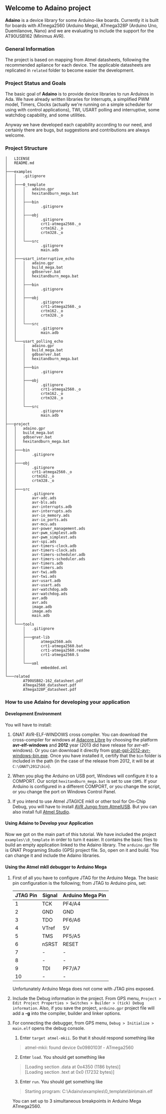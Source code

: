 ## Welcome to Adaino project ##

**Adaino** is a device library for some Arduino-like boards. Currently it is built for boards with ATmega2560 (Arduino Mega), ATmega328P (Arduino Uno, Duemilanove, Nano) and we are evaluating to include the support for the AT90USB162 (Minimus AVR).

### General Information ###

The project is based on mapping from Atmel datasheets, following the recommended apliance for each device. The applicable datasheets are replicated in `related` folder to become easier the development.

### Project Status and Goals ###

The basic goal of **Adaino** is to provide device libraries to run Arduinos in Ada. We have already written libraries for Interrupts, a simplified PWM model, Timers, Clocks (actually we're running on a simple scheduler for using with control applications), TWI, USART polling and interruptive, some watchdog capability, and some utilities. 

Anyway we have developed each capability according to our need, and certainly there are bugs, but suggestions and contributions are always welcome.

### Project Structure ##

	│   LICENSE
	│   README.md
	│
	├───examples
	│   │   .gitignore
	│   │
	│   ├───0_template
	│   │   │   adaino.gpr
	│   │   │   hexitandburn_mega.bat
	│   │   │
	│   │   ├───bin
	│   │   │       .gitignore
	│   │   │
	│   │   ├───obj
	│   │   │       .gitignore
	│   │   │       crt1-atmega2560._o
	│   │   │       crtm162._o
	│   │   │       crtm328._o
	│   │   │
	│   │   └───src
	│   │           .gitignore
	│   │           main.adb
	│   │
	│   ├───usart_interruptive_echo
	│   │   │   adaino.gpr
	│   │   │   build_mega.bat
	│   │   │   gdbserver.bat
	│   │   │   hexitandburn_mega.bat
	│   │   │
	│   │   ├───bin
	│   │   │       .gitignore
	│   │   │
	│   │   ├───obj
	│   │   │       .gitignore
	│   │   │       crt1-atmega2560._o
	│   │   │       crtm162._o
	│   │   │       crtm328._o
	│   │   │
	│   │   └───src
	│   │           .gitignore
	│   │           main.adb
	│   │
	│   └───usart_polling_echo
	│       │   adaino.gpr
	│       │   build_mega.bat
	│       │   gdbserver.bat
	│       │   hexitandburn_mega.bat
	│       │
	│       ├───bin
	│       │       .gitignore
	│       │
	│       ├───obj
	│       │       .gitignore
	│       │       crt1-atmega2560._o
	│       │       crtm162._o
	│       │       crtm328._o
	│       │
	│       └───src
	│               .gitignore
	│               main.adb
	│
	├───project
	│   │   adaino.gpr
	│   │   build_mega.bat
	│   │   gdbserver.bat
	│   │   hexitandburn_mega.bat
	│   │
	│   ├───bin
	│   │       .gitignore
	│   │
	│   ├───obj
	│   │       .gitignore
	│   │       crt1-atmega2560._o
	│   │       crtm162._o
	│   │       crtm328._o
	│   │
	│   ├───src
	│   │       .gitignore
	│   │       avr-adc.ads
	│   │       avr-bls.ads
	│   │       avr-interrupts.adb
	│   │       avr-interrupts.ads
	│   │       avr-io_memory.ads
	│   │       avr-io_ports.ads
	│   │       avr-mcu.ads
	│   │       avr-power_management.ads
	│   │       avr-pwm_simplest.adb
	│   │       avr-pwm_simplest.ads
	│   │       avr-spi.ads
	│   │       avr-timers-clock.adb
	│   │       avr-timers-clock.ads
	│   │       avr-timers-scheduler.adb
	│   │       avr-timers-scheduler.ads
	│   │       avr-timers.adb
	│   │       avr-timers.ads
	│   │       avr-twi.adb
	│   │       avr-twi.ads
	│   │       avr-usart.adb
	│   │       avr-usart.ads
	│   │       avr-watchdog.adb
	│   │       avr-watchdog.ads
	│   │       avr.adb
	│   │       avr.ads
	│   │       image.adb
	│   │       image.ads
	│   │       main.adb
	│   │
	│   └───tools
	│       │   .gitignore
	│       │
	│       ├───gnat-lib
	│       │       atmega2560.ads
	│       │       crt1-atmega2560.bat
	│       │       crt1-atmega2560.readme
	│       │       crt1-atmega2560.S
	│       │
	│       └───xml
	│               embedded.xml
	│
	└───related
			AT90USB82-162_datasheet.pdf
			ATmega2560_datasheet.pdf
			ATmega328P_datasheet.pdf
		
### How to use Adaino for developing your application ###

#### Development Environment ####

You will have to install:

1. GNAT AVR-ELF-WINDOWS cross compiler. You can download the cross-compiler for windows at [Adacore Libre](http://libre.adacore.com/download/configurations#) by choosing the platform **avr-elf-windows** and **2012** year (2013 did have release for avr-elf-windows). Or you can download it directly from [gnat-gpl-2012-avr-windows-bin.exe](http://mirrors.cdn.adacore.com/art/d04f415e41ced8e02f6137e60557bf30329ca46b). Once you have installed it, certify that the `bin` folder is included in the path (in the case of the release from 2012, it will be at `C:\GNAT\2012\bin`).

2. When you plug the Arduino on USB port, Windows will configure it to a COMPORT. Our script `hexitandburn_mega.bat` is set to use `COM5`. If your Arduino is configured in a different COMPORT, or you change the script, or you change the port on Windows Control Panel.

3. If you intend to use Atmel JTAGICE mkII or other tool for On-Chip Debug, you will have to install [AVR Jungo from AtmelUSB](https://gallery.atmel.com/Products/Details/004ccabd-e18e-431a-8557-83deaea23341). But you can also install full [Atmel Studio](http://www.atmel.com/tools/atmelstudio.aspx).

#### Using Adaino to Develop your Application ####

Now we got on the main part of this tutorial. We have included the project `examples\\0_template` in order to turn it easier. It contains the basic files to build an empty application linked to the Adaino library. The `arduino.gpr` file is GNAT Programing Studio (GPS) project file. So, open on it and build. You can change it and include the Adaino libraries. 

#### Using the Atmel mkII debugger to Arduino Mega ####

1. First of all you have to configure JTAG for the Arduino Mega. The basic pin configuration is the following; from JTAG to Arduino pins, set:

	| JTAG Pin | Signal | Arduino Mega Pin |
	|----------|--------|------------------|
	| 1        | TCK    | PF4/A4           |
	| 2        | GND    | GND              |
	| 3        | TDO    | PF6/A6           |
	| 4        | VTref  | 5V               |
	| 5        | TMS    | PF5/A5           |
	| 6        | nSRST  | RESET            |
	| 7        | -      | -                |
	| 8        | -      | -                |
	| 9        | TDI    | PF7/A7           |
	| 10       | -      | -                |
	
	Unfortunately Arduino Mega does not come with JTAG pins exposed.

2. Include the Debug information in the project. From GPS menu, `Project > Edit Project Properties > Switches > Builder > (tick) Debug information`. Also, if you save the project, `arduino.gpr` project file will add a **-g** into the compiler, builder and linker options.

3. For connecting the debugger, from GPS menu, `Debug > Initialize > main.elf` opens the debug console. 
	1. Enter `target atmel-mkii`. So that it should respond something like
	> atmel-mkii: found device 0x0980103f - ATmega2560
	
	2. Enter `load`. You should get something like
	> [Loading section .data at 0x4350 (1186 bytes)]  
	> [Loading section .text at 0x0 (17232 bytes)]  
	
	3. Enter `run`. You should get something like
	> Starting program: C:\Adaino\examples\0_template\bin\main.elf 
	
	You can set up to 3 simultaneous breakpoints in Arduino Mega ATmega2560.
	
	
